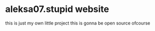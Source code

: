 # aleksa07.stupid website

this is just my own little project this is gonna be open source ofcourse
